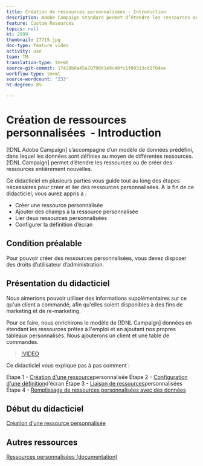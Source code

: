 ```yaml
---
title: Création de ressources personnalisées - Introduction
description: Adobe Campaign Standard permet d’étendre les ressources ou de créer de nouvelles ressources. Ce didacticiel en plusieurs parties vous guide tout au long des étapes nécessaires pour créer et lier des ressources personnalisées.
feature: Custom Resources
topics: null
kt: 2999
thumbnail: 27715.jpg
doc-type: feature video
activity: use
team: TM
translation-type: tm+mt
source-git-commit: 17428b8a45a70790d1e9c40fc1f00313cd1704ee
workflow-type: tm+mt
source-wordcount: '233'
ht-degree: 8%

---
```



# Création de ressources personnalisées &#x200B; - Introduction

[!DNL Adobe Campaign] s’accompagne d’un modèle de données prédéfini, dans lequel les données sont définies au moyen de différentes ressources. [!DNL Campaign] permet d’étendre les ressources ou de créer des ressources entièrement nouvelles.

Ce didacticiel en plusieurs parties vous guide tout au long des étapes nécessaires pour créer et lier des ressources personnalisées. À la fin de ce didacticiel, vous aurez appris à :

* Créer une ressource personnalisée
* Ajouter des champs à la ressource personnalisée
* Lier deux ressources personnalisées
* Configurer la définition d’écran

## Condition préalable

Pour pouvoir créer des ressources personnalisées, vous devez disposer des droits d’utilisateur d’administration.

## Présentation du didacticiel

Nous aimerions pouvoir utiliser des informations supplémentaires sur ce qu&#39;un client a commandé, afin qu&#39;elles soient disponibles à des fins de marketing et de re-marketing.

Pour ce faire, nous enrichirons le modèle de [!DNL Campaign] données en étendant les ressources prêtes à l&#39;emploi et en ajoutant nos propres tableaux personnalisés. Nous ajouterons un client et une table de commandes.

>[!VIDEO](https://video.tv.adobe.com/v/27715?quality=9)

Ce didacticiel vous explique pas à pas comment :

Étape 1 - [Création d&#39;une ressource](./creating-a-custom-resource.md)personnalisée Étape 2 - [Configuration d&#39;une définition](./configuring-a-screen-definition-for-a-custom-resource.md)d&#39;écran Étape 3 - [Liaison de ressources](./linking-custom-resources.md)personnalisées Étape 4 - [Remplissage de ressources personnalisées avec des données](./populate-custom-resources-with-data.md)

## Début du didacticiel

[Création d’une ressource personnalisée](./creating-a-custom-resource.md)

## Autres ressources

[Ressources personnalisées (documentation)](https://experienceleague.adobe.com/docs/campaign-standard/using/working-with-apis/global-concepts/custom-resources.html)
